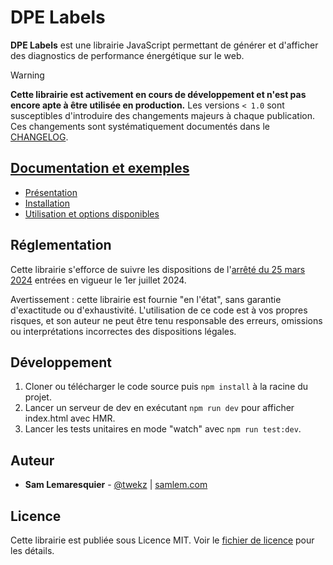 # DPE Labels

**DPE Labels** est une librairie JavaScript permettant de générer et d'afficher des
diagnostics de performance énergétique sur le web.

> [!WARNING]
> **Cette librairie est activement en cours de développement et n'est pas encore apte à être
> utilisée en production.** Les versions `< 1.0` sont susceptibles d'introduire des changements
> majeurs à chaque publication. Ces changements sont systématiquement documentés dans le
> [CHANGELOG](https://github.com/twekz/dpe-labels/blob/main/CHANGELOG.md).

## [Documentation et exemples](https://twekz.github.io/dpe-labels)

- [Présentation](https://twekz.github.io/dpe-labels/presentation.html)
- [Installation](https://twekz.github.io/dpe-labels/installation.html)
- [Utilisation et options disponibles](https://twekz.github.io/dpe-labels/usage/affichage.html)

## Réglementation

Cette librairie s'efforce de suivre les dispositions de l'[arrêté du 25 mars 2024](https://www.legifrance.gouv.fr/jorf/id/JORFTEXT000049446315)
entrées en vigueur le 1er juillet 2024.

Avertissement : cette librairie est fournie "en l'état", sans garantie d'exactitude ou
d'exhaustivité. L'utilisation de ce code est à vos propres risques, et son auteur ne peut être tenu
responsable des erreurs, omissions ou interprétations incorrectes des dispositions légales.

## Développement

1. Cloner ou télécharger le code source puis `npm install` à la racine du projet.
2. Lancer un serveur de dev en exécutant `npm run dev` pour afficher index.html avec HMR.
3. Lancer les tests unitaires en mode "watch" avec `npm run test:dev`.

## Auteur

* **Sam Lemaresquier** - [@twekz](https://github.com/twekz) | [samlem.com](https://samlem.com)

## Licence

Cette librairie est publiée sous Licence MIT. Voir le 
[fichier de licence](https://github.com/twekz/dpe-labels/blob/main/LICENSE) pour les détails.
